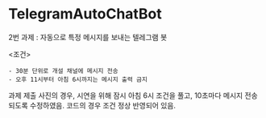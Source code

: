 # TelegramAutoChatBot

2번 과제 : 자동으로 특정 메시지를 보내는 텔레그램 봇 <br>

<조건>

    - 30분 단위로 개설 채널에 메시지 전송
    - 오후 11시부터 아침 6시까지는 메시지 출력 금지


과제 제출 사진의 경우, 시연을 위해 잠시 아침 6시 조건을 풀고, 10초마다 메시지 전송되도록 수정하였음. 코드의 경우 조건 정상 반영되어 있음.
